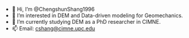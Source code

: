 - 👋 Hi, I’m @ChengshunShang1996
- 👀 I’m interested in DEM and Data-driven modeling for Geomechanics.
- 🌱 I’m currently studying DEM as a PhD researcher in CIMNE.
- 📫 Email: cshang@cimne.upc.edu

<!---
ChengshunShang1996/ChengshunShang1996 is a ✨ special ✨ repository because its `README.md` (this file) appears on your GitHub profile.
You can click the Preview link to take a look at your changes.
- 💞️ I’m looking to collaborate on DEM and AI-based modeling.
--->

<!---
<a href="https://github.com/ChengshunShang1996">
 <img align="center" src="https://github-readme-stats.vercel.app/api?username=ChengshunShang1996&show_icons=true&theme=white&line_height=30" alt="Chengshun's github stats"/>
</a>
--->



